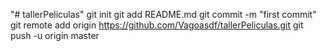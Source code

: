 "# tallerPeliculas"  git init git add README.md git commit -m "first commit" git remote add origin https://github.com/Vagoasdf/tallerPeliculas.git git push -u origin master

